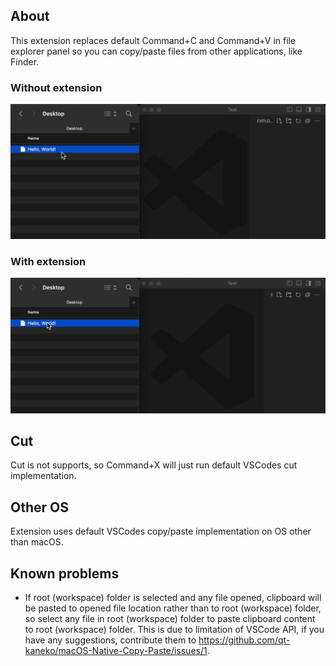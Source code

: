 ## About
This extension replaces default Command+C and Command+V in file explorer panel so you can copy/paste files from other applications, like Finder.
### Without extension
![image](/assets/without.gif)
### With extension
![image](/assets/with.gif)

## Cut
Cut is not supports, so Command+X will just run default VSCodes cut implementation.

## Other OS
Extension uses default VSCodes copy/paste implementation on OS other than macOS.

## Known problems
- If root (workspace) folder is selected and any file opened, clipboard will be pasted to opened file location rather than to root (workspace) folder, so select any file in root (workspace) folder to paste clipboard content to root (workspace) folder. This is due to limitation of VSCode API, if you have any suggestions, contribute them to https://github.com/qt-kaneko/macOS-Native-Copy-Paste/issues/1.